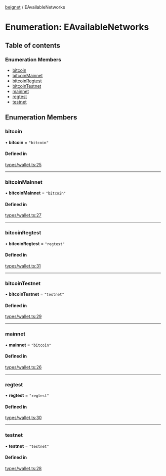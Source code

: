 [beignet](../README.md) / EAvailableNetworks

# Enumeration: EAvailableNetworks

## Table of contents

### Enumeration Members

- [bitcoin](EAvailableNetworks.md#bitcoin)
- [bitcoinMainnet](EAvailableNetworks.md#bitcoinmainnet)
- [bitcoinRegtest](EAvailableNetworks.md#bitcoinregtest)
- [bitcoinTestnet](EAvailableNetworks.md#bitcointestnet)
- [mainnet](EAvailableNetworks.md#mainnet)
- [regtest](EAvailableNetworks.md#regtest)
- [testnet](EAvailableNetworks.md#testnet)

## Enumeration Members

### bitcoin

• **bitcoin** = ``"bitcoin"``

#### Defined in

[types/wallet.ts:25](https://github.com/synonymdev/beignet/blob/e4162f7/src/types/wallet.ts#L25)

___

### bitcoinMainnet

• **bitcoinMainnet** = ``"bitcoin"``

#### Defined in

[types/wallet.ts:27](https://github.com/synonymdev/beignet/blob/e4162f7/src/types/wallet.ts#L27)

___

### bitcoinRegtest

• **bitcoinRegtest** = ``"regtest"``

#### Defined in

[types/wallet.ts:31](https://github.com/synonymdev/beignet/blob/e4162f7/src/types/wallet.ts#L31)

___

### bitcoinTestnet

• **bitcoinTestnet** = ``"testnet"``

#### Defined in

[types/wallet.ts:29](https://github.com/synonymdev/beignet/blob/e4162f7/src/types/wallet.ts#L29)

___

### mainnet

• **mainnet** = ``"bitcoin"``

#### Defined in

[types/wallet.ts:26](https://github.com/synonymdev/beignet/blob/e4162f7/src/types/wallet.ts#L26)

___

### regtest

• **regtest** = ``"regtest"``

#### Defined in

[types/wallet.ts:30](https://github.com/synonymdev/beignet/blob/e4162f7/src/types/wallet.ts#L30)

___

### testnet

• **testnet** = ``"testnet"``

#### Defined in

[types/wallet.ts:28](https://github.com/synonymdev/beignet/blob/e4162f7/src/types/wallet.ts#L28)
